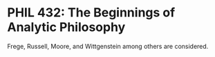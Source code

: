 # PHIL 432: The Beginnings of Analytic Philosophy

Frege, Russell, Moore, and Wittgenstein among others are considered.